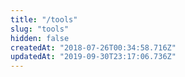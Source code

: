 ```yaml
---
title: "/tools"
slug: "tools"
hidden: false
createdAt: "2018-07-26T00:34:58.716Z"
updatedAt: "2019-09-30T23:17:06.736Z"
---
```

